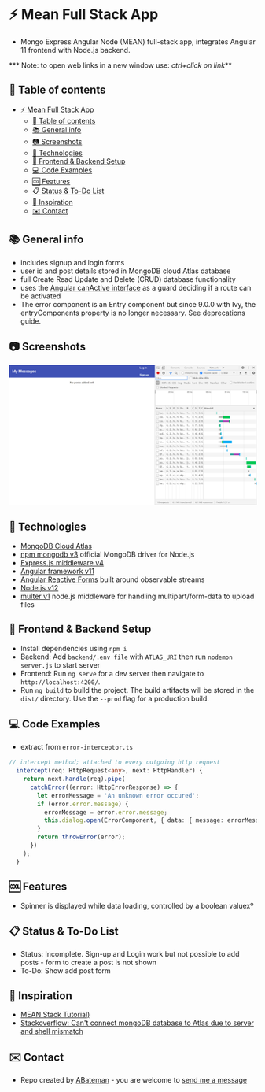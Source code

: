 # :zap: Mean Full Stack App

* Mongo Express Angular Node (MEAN) full-stack app, integrates Angular 11 frontend with Node.js backend.

*** Note: to open web links in a new window use: _ctrl+click on link_**

## :page_facing_up: Table of contents

* [:zap: Mean Full Stack App](#zap-mean-full-stack-app)
  * [:page_facing_up: Table of contents](#page_facing_up-table-of-contents)
  * [:books: General info](#books-general-info)
  * [:camera: Screenshots](#camera-screenshots)
  * [:signal_strength: Technologies](#signal_strength-technologies)
  * [:floppy_disk: Frontend & Backend Setup](#floppy_disk-frontend--backend-setup)
  * [:computer: Code Examples](#computer-code-examples)
  * [:cool: Features](#cool-features)
  * [:clipboard: Status & To-Do List](#clipboard-status--to-do-list)
  * [:clap: Inspiration](#clap-inspiration)
  * [:envelope: Contact](#envelope-contact)

## :books: General info

* includes signup and login forms
* user id and post details stored in MongoDB cloud Atlas database
* full Create Read Update and Delete (CRUD) database functionality
* uses the [Angular canActive interface](https://angular.io/api/router/CanActivate) as a guard deciding if a route can be activated
* The error component is an Entry component but since 9.0.0 with Ivy, the entryComponents property is no longer necessary. See deprecations guide.

## :camera: Screenshots

![Example screenshot](./img/login.png)

## :signal_strength: Technologies

* [MongoDB Cloud Atlas](https://www.mongodb.com/cloud/atlas)
* [npm mongodb v3](https://www.npmjs.com/package/mongodb) official MongoDB driver for Node.js
* [Express.js middleware v4](https://expressjs.com/)
* [Angular framework v11](https://angular.io/)
* [Angular Reactive Forms](https://angular.io/guide/reactive-forms) built around observable streams
* [Node.js v12](https://nodejs.org/es/)
* [multer v1](https://www.npmjs.com/package/multer) node.js middleware for handling multipart/form-data to upload files

## :floppy_disk: Frontend & Backend Setup

* Install dependencies using `npm i`
* Backend: Add `backend/.env file` with `ATLAS_URI` then run `nodemon server.js` to start server
* Frontend: Run `ng serve` for a dev server then navigate to `http://localhost:4200/`.
* Run `ng build` to build the project. The build artifacts will be stored in the `dist/` directory. Use the `--prod` flag for a production build.

## :computer: Code Examples

* extract from `error-interceptor.ts`

```typescript
// intercept method; attached to every outgoing http request
  intercept(req: HttpRequest<any>, next: HttpHandler) {
    return next.handle(req).pipe(
      catchError((error: HttpErrorResponse) => {
        let errorMessage = 'An unknown error occured';
        if (error.error.message) {
          errorMessage = error.error.message;
          this.dialog.open(ErrorComponent, { data: { message: errorMessage } });
        }
        return throwError(error);
      })
    );
  }
```

## :cool: Features

* Spinner is displayed while data loading, controlled by a boolean valuexº

## :clipboard: Status & To-Do List

* Status: Incomplete. Sign-up and Login work but not possible to add posts - form to create a post is not shown
* To-Do: Show add post form

## :clap: Inspiration

* [MEAN Stack Tutorial)](https://www.javatpoint.com/mean-stack)
* [Stackoverflow: Can't connect mongoDB database to Atlas due to server and shell mismatch
](https://stackoverflow.com/questions/58729984/cant-connect-mongodb-database-to-atlas-due-to-server-and-shell-mismatch)

## :envelope: Contact

* Repo created by [ABateman](https://www.andrewbateman.org) - you are welcome to [send me a message](https://andrewbateman.org/contact)
